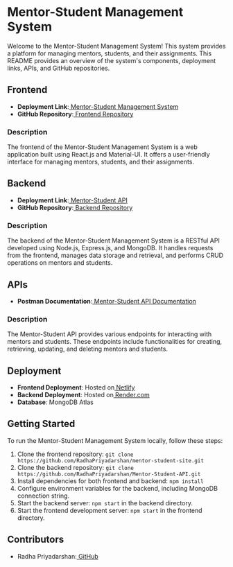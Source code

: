 # **Mentor-Student Management System**

Welcome to the Mentor-Student Management System! This system provides a platform for managing mentors, students, and their assignments. This README provides an overview of the system's components, deployment links, APIs, and GitHub repositories.


## **Frontend**



* **Deployment Link**:[ Mentor-Student Management System](https://mentor-student-site.netlify.app/)
* **GitHub Repository**:[ Frontend Repository](https://github.com/RadhaPriyadarshan/mentor-student-site.git)

### **Description**


The frontend of the Mentor-Student Management System is a web application built using React.js and Material-UI. It offers a user-friendly interface for managing mentors, students, and their assignments.


## **Backend**



* **Deployment Link**:[ Mentor-Student API](https://mentor-student-api-0moh.onrender.com/)
* **GitHub Repository**:[ Backend Repository](https://github.com/RadhaPriyadarshan/Mentor-Student-API.git)

###  **Description**


The backend of the Mentor-Student Management System is a RESTful API developed using Node.js, Express.js, and MongoDB. It handles requests from the frontend, manages data storage and retrieval, and performs CRUD operations on mentors and students.


## **APIs**



* **Postman Documentation**:[ Mentor-Student API Documentation](https://documenter.getpostman.com/view/22447139/2sA3Qy59CR)

### **Description**


The Mentor-Student API provides various endpoints for interacting with mentors and students. These endpoints include functionalities for creating, retrieving, updating, and deleting mentors and students.


## **Deployment**



* **Frontend Deployment**: Hosted on[ Netlify](https://www.netlify.com/)
* **Backend Deployment**: Hosted on[ Render.com](https://render.com/)
* **Database**: MongoDB Atlas

## **Getting Started**


To run the Mentor-Student Management System locally, follow these steps:



1. Clone the frontend repository: `git clone https://github.com/RadhaPriyadarshan/mentor-student-site.git`
2. Clone the backend repository: `git clone https://github.com/RadhaPriyadarshan/Mentor-Student-API.git`
3. Install dependencies for both frontend and backend: `npm install`
4. Configure environment variables for the backend, including MongoDB connection string.
5. Start the backend server: `npm start` in the backend directory.
6. Start the frontend development server: `npm start` in the frontend directory.

## **Contributors**

* Radha Priyadarshan:[ GitHub](https://github.com/RadhaPriyadarshan)
